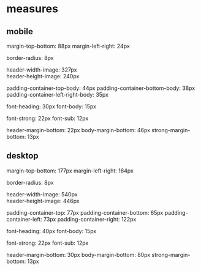 # measures

## mobile
margin-top-bottom: 88px
margin-left-right: 24px

border-radius: 8px

header-width-image: 327px  
header-height-image: 240px

padding-container-top-body: 44px
padding-container-bottom-body: 38px
padding-container-left-right-body: 35px

font-heading: 30px
font-body: 15px

font-strong: 22px
font-sub: 12px 

header-margin-bottom: 22px
body-margin-bottom: 46px
strong-margin-bottom: 13px

## desktop

margin-top-bottom: 177px
margin-left-right: 164px

border-radius: 8px

header-width-image: 540px  
header-height-image: 446px

padding-container-top: 77px
padding-container-bottom: 65px
padding-container-left: 73px
padding-container-right: 122px

font-heading: 40px
font-body: 15px

font-strong: 22px
font-sub: 12px 

header-margin-bottom: 30px
body-margin-bottom: 80px
strong-margin-bottom: 13px	

